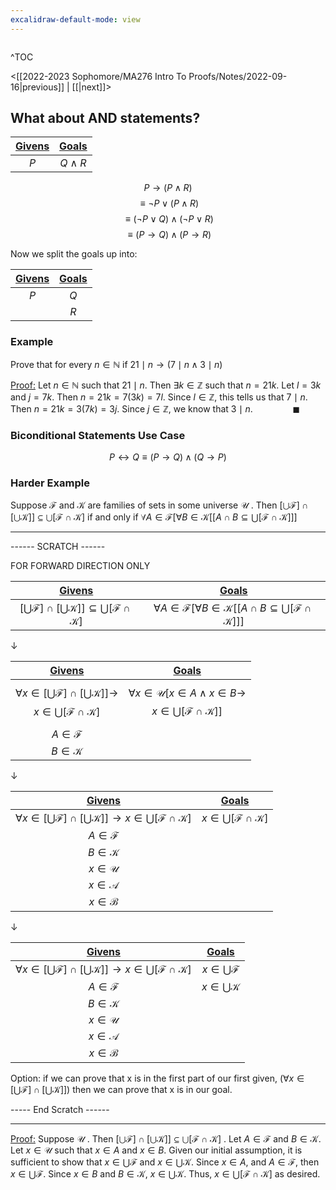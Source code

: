 ```yaml
---
excalidraw-default-mode: view
---
```



```toc

```

^TOC

<[[2022-2023 Sophomore/MA276 Intro To Proofs/Notes/2022-09-16|previous]] | [[|next]]>


## What about AND statements?

|<u>Givens</u>|<u>Goals</u>|
| :---: | :---: |
|$P$|$Q \land R$|

$$P \to (P\land R)$$
$$\equiv \neg P \lor (P \land R)$$
$$\equiv (\neg P \lor Q) \land (\neg P \lor R)$$
$$\equiv(P\to Q) \land (P \to R)$$

Now we split the goals up into:

|<u>Givens</u>|<u>Goals</u>|
| :---: | :---: |
|$P$|$Q$|
||$R$|

### Example
Prove that for every $n \in\mathbb{N}$ if $21 \mid n \to (7\mid n \land 3\mid n)$

<u>Proof:</u> Let $n \in \mathbb{N}$ such that $21 \mid n$. Then $\exists k \in \mathbb{Z}$ such that $n=21k$. Let $l=3k$ and $j=7k$. Then $n = 21k = 7(3k) = 7l$. Since $l \in \mathbb{Z}$, this tells us that $7\mid n$. Then $n=21k = 3(7k) = 3j$. Since $j\in\mathbb{Z}$, we know that $3\mid n.\qquad\qquad\blacksquare$

### Biconditional Statements Use Case
$$P \leftrightarrow Q\equiv (P\to Q)\land(Q \to P)$$

### Harder Example

Suppose $\mathcal{F}$ and $\mathcal{K}$ are families of sets in some universe $\mathcal{U}$ . Then $[\bigcup \mathcal{F}]\cap [\bigcup\mathcal{K}]]\subseteq \bigcup[\mathcal{F}\cap\mathcal{K}]$ if and only if  $\forall A \in \mathcal{F}[\forall B \in \mathcal{K}[[A\cap B \subseteq \bigcup[\mathcal{F}\cap\mathcal{K}]]]$

---
------ SCRATCH ------

FOR FORWARD DIRECTION ONLY

|<u>Givens</u>|<u>Goals</u>|
| :---: | :---: |
|$[\bigcup \mathcal{F}]\cap [\bigcup\mathcal{K}]]\subseteq \bigcup[\mathcal{F}\cap\mathcal{K}]$|$\forall A \in \mathcal{F}[\forall B \in \mathcal{K}[[A\cap B \subseteq \bigcup[\mathcal{F}\cap\mathcal{K}]]]$|

$\downarrow$

|<u>Givens</u>|<u>Goals</u>|
| :---: | :---: |
|$$\forall x \in [\bigcup \mathcal{F}]\cap [\bigcup\mathcal{K}]]\to $$$$x \in \bigcup[\mathcal{F}\cap\mathcal{K}]$$|$$\forall x \in \mathcal{U}[x \in A \land x \in B \to $$$$x \in \bigcup[\mathcal{F}\cap\mathcal{K}]]$$|
|$A\in\mathcal{F}$||
|$B\in\mathcal{K}$||


$\downarrow$

|<u>Givens</u>|<u>Goals</u>|
| :---: | :---: |
|$\forall x \in [\bigcup \mathcal{F}]\cap [\bigcup\mathcal{K}]]\to x \in \bigcup[\mathcal{F}\cap\mathcal{K}]$|$x\in \bigcup[\mathcal{F}\cap\mathcal{K}]$|
|$A\in\mathcal{F}$||
|$B\in\mathcal{K}$||
|$x \in \mathcal{U}$||
|$x \in \mathcal{A}$||
|$x \in \mathcal{B}$||

$\downarrow$

|<u>Givens</u>|<u>Goals</u>|
| :---: | :---: |
|$\forall x \in [\bigcup \mathcal{F}]\cap [\bigcup\mathcal{K}]]\to x \in \bigcup[\mathcal{F}\cap\mathcal{K}]$|$x \in \bigcup\mathcal{F}$|
|$A\in\mathcal{F}$|$x \in \bigcup\mathcal{K}$|
|$B\in\mathcal{K}$||
|$x \in \mathcal{U}$||
|$x \in \mathcal{A}$||
|$x \in \mathcal{B}$||


Option: if we can prove that x is in the first part of our first given, $(\forall x \in [\bigcup \mathcal{F}]\cap [\bigcup\mathcal{K}]])$ then we can prove that x is in our goal.




----- End Scratch ------

---

<u>Proof:</u> Suppose $\mathcal{U}$ . Then $[\bigcup \mathcal{F}]\cap [\bigcup\mathcal{K}]]\subseteq \bigcup[\mathcal{F}\cap\mathcal{K}]$ . Let $A \in \mathcal{F}$ and $B \in \mathcal{K}$. Let $x \in \mathcal{U}$ such that $x \in A$ and $x\in B$. Given our initial assumption, it is sufficient to show that $x\in \bigcup\mathcal{F}$ and $x \in \bigcup\mathcal{K}$. Since $x\in A$, and $A \in \mathcal{F}$, then $x \in \bigcup\mathcal{F}$. Since $x\in B$ and $B \in \mathcal{K}$, $x \in \bigcup\mathcal{K}$. Thus, $x \in \bigcup[\mathcal{F}\cap\mathcal{K}]$ as desired.
